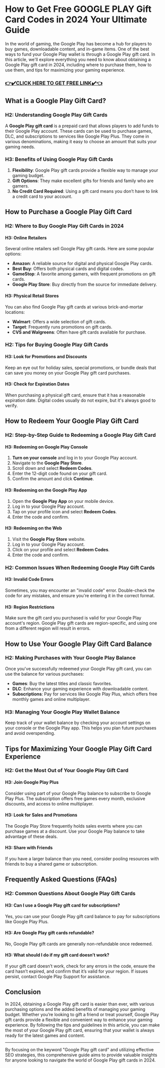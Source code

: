 <h1>How to Get Free GOOGLE PLAY Gift Card Codes in 2024 Your Ultimate Guide</h1>
In the world of gaming, the Google Play has become a hub for players to buy games, downloadable content, and in-game items. One of the best ways to fund your Google Play wallet is through a Google Play gift card. In this article, we'll explore everything you need to know about obtaining a Google Play gift card in 2024, including where to purchase them, how to use them, and tips for maximizing your gaming experience.
<h3><a href="https://t.ly/7e-Z1"><strong>👉✔️CLICK HERE TO GET FREE LINK✔️👈</strong></a></h3>
<h2>What is a Google Play Gift Card?</h2>
<h3>H2: Understanding Google Play Gift Cards</h3>
A <strong>Google Play gift card</strong> is a prepaid card that allows players to add funds to their Google Play account. These cards can be used to purchase games, DLC, and subscriptions to services like Google Play Plus. They come in various denominations, making it easy to choose an amount that suits your gaming needs.
<h3>H3: Benefits of Using Google Play Gift Cards</h3>
<ol>
 	<li><strong>Flexibility</strong>: Google Play gift cards provide a flexible way to manage your gaming budget.</li>
 	<li><strong>Gift Options</strong>: They make excellent gifts for friends and family who are gamers.</li>
 	<li><strong>No Credit Card Required</strong>: Using a gift card means you don’t have to link a credit card to your account.</li>
</ol>
<h2>How to Purchase a Google Play Gift Card</h2>
<h3>H2: Where to Buy Google Play Gift Cards in 2024</h3>
<h4>H3: Online Retailers</h4>
Several online retailers sell Google Play gift cards. Here are some popular options:
<ul>
 	<li><strong>Amazon</strong>: A reliable source for digital and physical Google Play cards.</li>
 	<li><strong>Best Buy</strong>: Offers both physical cards and digital codes.</li>
 	<li><strong>GameStop</strong>: A favorite among gamers, with frequent promotions on gift cards.</li>
 	<li><strong>Google Play Store</strong>: Buy directly from the source for immediate delivery.</li>
</ul>
<h4>H3: Physical Retail Stores</h4>
You can also find Google Play gift cards at various brick-and-mortar locations:
<ul>
 	<li><strong>Walmart</strong>: Offers a wide selection of gift cards.</li>
 	<li><strong>Target</strong>: Frequently runs promotions on gift cards.</li>
 	<li><strong>CVS and Walgreens</strong>: Often have gift cards available for purchase.</li>
</ul>
<h3>H2: Tips for Buying Google Play Gift Cards</h3>
<h4>H3: Look for Promotions and Discounts</h4>
Keep an eye out for holiday sales, special promotions, or bundle deals that can save you money on your Google Play gift card purchases.
<h4>H3: Check for Expiration Dates</h4>
When purchasing a physical gift card, ensure that it has a reasonable expiration date. Digital codes usually do not expire, but it's always good to verify.
<h2>How to Redeem Your Google Play Gift Card</h2>
<h3>H2: Step-by-Step Guide to Redeeming a Google Play Gift Card</h3>
<h4>H3: Redeeming on Google Play Console</h4>
<ol>
 	<li><strong>Turn on your console</strong> and log in to your Google Play account.</li>
 	<li>Navigate to the <strong>Google Play Store</strong>.</li>
 	<li>Scroll down and select <strong>Redeem Codes</strong>.</li>
 	<li>Enter the 12-digit code found on your gift card.</li>
 	<li>Confirm the amount and click <strong>Continue</strong>.</li>
</ol>
<h4>H3: Redeeming on the Google Play App</h4>
<ol>
 	<li>Open the <strong>Google Play App</strong> on your mobile device.</li>
 	<li>Log in to your Google Play account.</li>
 	<li>Tap on your profile icon and select <strong>Redeem Codes</strong>.</li>
 	<li>Enter the code and confirm.</li>
</ol>
<h4>H3: Redeeming on the Web</h4>
<ol>
 	<li>Visit the <strong>Google Play Store</strong> website.</li>
 	<li>Log in to your Google Play account.</li>
 	<li>Click on your profile and select <strong>Redeem Codes</strong>.</li>
 	<li>Enter the code and confirm.</li>
</ol>
<h3>H2: Common Issues When Redeeming Google Play Gift Cards</h3>
<h4>H3: Invalid Code Errors</h4>
Sometimes, you may encounter an "invalid code" error. Double-check the code for any mistakes, and ensure you're entering it in the correct format.
<h4>H3: Region Restrictions</h4>
Make sure the gift card you purchased is valid for your Google Play account's region. Google Play gift cards are region-specific, and using one from a different region will result in errors.
<h2>How to Use Your Google Play Gift Card Balance</h2>
<h3>H2: Making Purchases with Your Google Play Balance</h3>
Once you've successfully redeemed your Google Play gift card, you can use the balance for various purchases:
<ul>
 	<li><strong>Games</strong>: Buy the latest titles and classic favorites.</li>
 	<li><strong>DLC</strong>: Enhance your gaming experience with downloadable content.</li>
 	<li><strong>Subscriptions</strong>: Pay for services like Google Play Plus, which offers free monthly games and online multiplayer.</li>
</ul>
<h3>H3: Managing Your Google Play Wallet Balance</h3>
Keep track of your wallet balance by checking your account settings on your console or the Google Play app. This helps you plan future purchases and avoid overspending.
<h2>Tips for Maximizing Your Google Play Gift Card Experience</h2>
<h3>H2: Get the Most Out of Your Google Play Gift Card</h3>
<h4>H3: Join Google Play Plus</h4>
Consider using part of your Google Play balance to subscribe to Google Play Plus. The subscription offers free games every month, exclusive discounts, and access to online multiplayer.
<h4>H3: Look for Sales and Promotions</h4>
The Google Play Store frequently holds sales events where you can purchase games at a discount. Use your Google Play balance to take advantage of these deals.
<h4>H3: Share with Friends</h4>
If you have a larger balance than you need, consider pooling resources with friends to buy a shared game or subscription.
<h2>Frequently Asked Questions (FAQs)</h2>
<h3>H2: Common Questions About Google Play Gift Cards</h3>
<h4>H3: Can I use a Google Play gift card for subscriptions?</h4>
Yes, you can use your Google Play gift card balance to pay for subscriptions like Google Play Plus.
<h4>H3: Are Google Play gift cards refundable?</h4>
No, Google Play gift cards are generally non-refundable once redeemed.
<h4>H3: What should I do if my gift card doesn’t work?</h4>
If your gift card doesn’t work, check for any errors in the code, ensure the card hasn’t expired, and confirm that it’s valid for your region. If issues persist, contact Google Play Support for assistance.
<h2>Conclusion</h2>
In 2024, obtaining a Google Play gift card is easier than ever, with various purchasing options and the added benefits of managing your gaming budget. Whether you’re looking to gift a friend or treat yourself, Google Play gift cards provide a flexible and convenient way to enhance your gaming experience. By following the tips and guidelines in this article, you can make the most of your Google Play gift card, ensuring that your wallet is always ready for the latest games and content.

<hr />

By focusing on the keyword "Google Play gift card" and utilizing effective SEO strategies, this comprehensive guide aims to provide valuable insights for anyone looking to navigate the world of Google Play gift cards in 2024.
